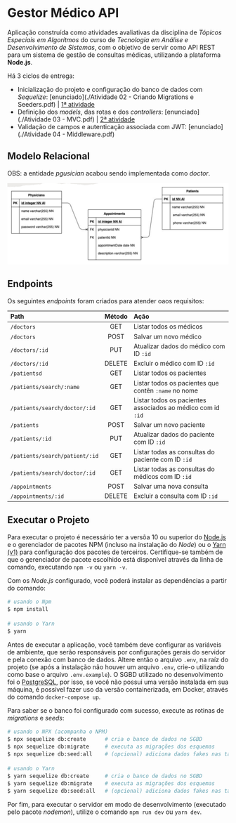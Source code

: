 # Gestor Médico API

Aplicação construída como atividades avaliativas da disciplina de *Tópicos Especiais em Algorítmos* do curso de *Tecnologia em Análise e Desenvolvimento de Sistemas*, com o objetivo de servir como API REST para um sistema de gestão de consultas médicas, utilizando a plataforma **Node.js**.

Há 3 ciclos de entrega:

- Inicialização do projeto e configuração do banco de dados com *Sequelize*: [enunciado](./Atividade 02 - Criando Migrations e Seeders.pdf) | [1ª atividade](https://github.com/matteizera/Gestor-Medico/releases/tag/Entrega-2)
- Definição dos *models*, das rotas e dos *controllers*: [enunciado](./Atividade 03 - MVC.pdf) | [2ª atividade](https://github.com/matteizera/Gestor-Medico/releases/tag/Entrega-3)
- Validação de campos e autenticação associada com JWT: [enunciado](./Atividade 04 - Middleware.pdf) <!-- | [3ª atividade](https://github.com/matteizera/Gestor-Medico/releases/tag/Entrega-4) -->

## Modelo Relacional

OBS: a entidade *pgusician* acabou sendo implementada como *doctor*.

![Diagrama relacional da aplicação](./.github/relational.png)

## Endpoints

Os seguintes *endpoints* foram criados para atender oaos requisitos:

| Path                           | Método | Ação                                                        |
|:-------------------------------|:------:|:------------------------------------------------------------|
| `/doctors`                     | GET    | Listar todos os médicos                                     |
| `/doctors`                     | POST   | Salvar um novo médico                                       |
| `/doctors/:id`                 | PUT    | Atualizar dados do médico com ID `:id`                      |
| `/doctors/:id`                 | DELETE | Excluir o médico com ID `:id`                               |
| `/patientsd`                   | GET    | Listar todos os pacientes                                   |
| `/patients/search/:name`       | GET    | Listar todos os pacientes que contên `:name` no nome        |
| `/patients/search/doctor/:id`  | GET    | Listar todos os pacientes associados ao médico com id `:id` |
| `/patients`                    | POST   | Salvar um novo paciente                                     |
| `/patients/:id`                | PUT    | Atualizar dados do paciente com ID `:id`                    |
| `/patients/search/patient/:id` | GET    | Listar todas as consultas do paciente com ID `:id`          |
| `/patients/search/doctor/:id`  | GET    | Listar todas as consultas do médicos com ID `:id`           |
| `/appointments`                | POST   | Salvar uma nova consulta                                    |
| `/appointments/:id`            | DELETE | Excluir a consulta com ID `:id`                             |

## Executar o Projeto

Para executar o projeto é necessário ter a versõa 10 ou superior do [Node.js](https://nodejs.org/en/) e o gerenciador de pacotes NPM (incluso na instalação do *Node*) ou o [Yarn (v1)](https://yarnpkg.com/) para configuração dos pacotes de terceiros. Certifique-se também de que o gerenciador de pacote escolhido está disponível através da linha de comando, executando `npm -v` ou `yarn -v`.

Com os *Node.js* configurado, você poderá instalar as dependências a partir do comando:

```bash
# usando o Npm
$ npm install

# usando o Yarn
$ yarn
```

Antes de executar a aplicação, você também deve configurar as variáveis de ambiente, que serão responsáveis por configurações gerais do servidor e pela conexão com banco de dados. Altere então o arquivo `.env`, na raíz do projeto (se após a instalação não houver um arquivo `.env`, crie-o utilizando como base o arquivo `.env.example`). O SGBD utilizado no desenvolvimento foi o [PostgreSQL](https://www.postgresql.org/), por isso, se você não possui uma versão instalada em sua máquina, é possível fazer uso da versão containerizada, em Docker, através do comando `docker-compose up`.

Para saber se o banco foi configurado com sucesso, execute as rotinas de *migrations* e *seeds*:

```bash
# usando o NPX (acompanha o NPM)
$ npx sequelize db:create      # cria o banco de dados no SGBD
$ npx sequelize db:migrate     # executa as migrações dos esquemas
$ npx sequelize db:seed:all    # (opcional) adiciona dados fakes nas tabelas

# usando o Yarn
$ yarn sequelize db:create     # cria o banco de dados no SGBD
$ yarn sequelize db:migrate    # executa as migrações dos esquemas
$ yarn sequelize db:seed:all   # (opcional) adiciona dados fakes nas tabelas
```

Por fim, para executar o servidor em modo de desenvolvimento (executado pelo pacote *nodemon*), utilize o comando `npm run dev` ou `yarn dev`.
